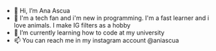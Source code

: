 - 👋 Hi, I’m Ana Ascua
- 👀 I'm a tech fan and i'm new in programming. I'm a fast learner and i love animals. I make IG filters as a hobby
- 🌱 I’m currently learning how to code at my university
- 📫 You can reach me in my instagram account @aniascua 

<!---
aniascua/aniascua is a ✨ special ✨ repository because its `README.md` (this file) appears on your GitHub profile.
You can click the Preview link to take a look at your changes.
--->
